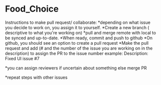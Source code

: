 # Food_Choice

Instructions to make pull request/ collaborate:
*depending on what issue you decide to work on, you assign it to yourself. 
*Create a new branch ( descriptive to what you're working on) 
*pull and merge remote with local to be synced and up-to-date.
*When ready, commit and push to github
*On github, you should see an option to create a pull request
*Make the pull request and add (# and the number of the issue you are working on in the description) to assign the PR to the issue number
example: Description: Fixed UI issue #7

*you can assign reviewers if uncertain about something else merge PR

*repeat steps with other issues
